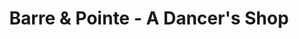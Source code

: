---
title: "Barre & Pointe - A Dancer's Shop"
url: /leesburg/barre-und-pointe-a-dancers-shop/
shop: Allgemein
---